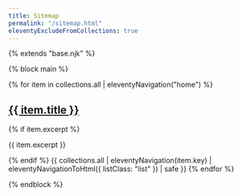 ```yaml
---
title: Sitemap
permalink: "/sitemap.html"
eleventyExcludeFromCollections: true
---
```


{% extends "base.njk" %}

{% block main %}

{% for item in collections.all | eleventyNavigation("home") %}
  <h2>
    <a href="{{ item.url | url | pretty }}">{{ item.title }}</a>
  </h2>
  {% if item.excerpt %}<p>{{ item.excerpt }}</p>{% endif %}
  {{ collections.all | eleventyNavigation(item.key) | eleventyNavigationToHtml({
    listClass: "list"
  }) | safe }}
{% endfor %}

{% endblock %}
